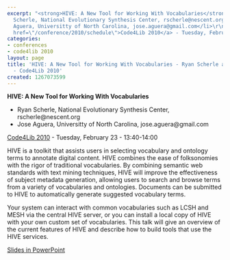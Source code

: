 ```yaml
---
excerpt: "<strong>HIVE: A New Tool for Working With Vocabularies</strong>\r\n\r\n<ul>\r\n<li>Ryan
  Scherle, National Evolutionary Synthesis Center, rscherle@nescent.org</li>\r\n<li>Jose
  Aguera, Universitty of North Carolina, jose.aguera@gmail.com</li>\r\n</ul>\r\n\r\n<a
  href=\"/conference/2010/schedule\">Code4Lib 2010</a> - Tuesday, February 23 - 13:40-14:00\r\n\r"
categories:
- conferences
- code4lib 2010
layout: page
title: 'HIVE: A New Tool for Working With Vocabularies - Ryan Scherle and Jose Aguera
  - Code4Lib 2010'
created: 1267073599
---
```

<strong>HIVE: A New Tool for Working With Vocabularies</strong>

<ul>
<li>Ryan Scherle, National Evolutionary Synthesis Center, rscherle@nescent.org</li>
<li>Jose Aguera, Universitty of North Carolina, jose.aguera@gmail.com</li>
</ul>

<a href="/conference/2010/schedule">Code4Lib 2010</a> - Tuesday, February 23 - 13:40-14:00

HIVE is a toolkit that assists users in selecting vocabulary and ontology terms to annotate digital content. HIVE combines the ease of folksonomies with the rigor of traditional vocabularies. By combining semantic web standards with text mining techniques, HIVE will improve the effectiveness of subject metadata generation, allowing users to search and browse terms from a variety of vocabularies and ontologies. Documents can be submitted to HIVE to automatically generate suggested vocabulary terms.

Your system can interact with common vocabularies such as LCSH and MESH via the central HIVE server, or you can install a local copy of HIVE with your own custom set of vocabularies. This talk will give an overview of the current features of HIVE and describe how to build tools that use the HIVE services. 

<a href="http://ryan.scherle.org/papers/2010-2-code4lib-HIVE.ppt">Slides in PowerPoint</a>


